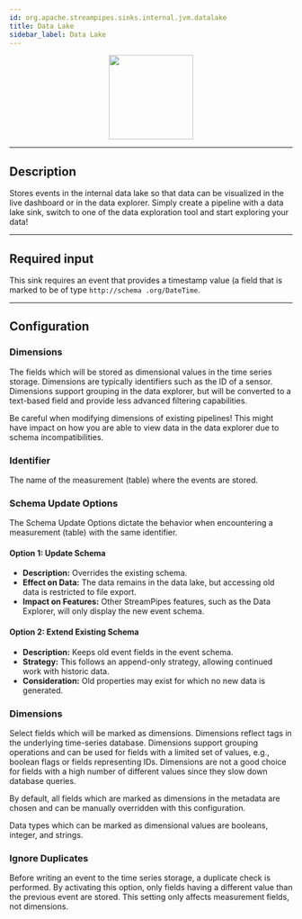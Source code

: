 ```yaml
---
id: org.apache.streampipes.sinks.internal.jvm.datalake
title: Data Lake
sidebar_label: Data Lake
---
```


<!--
  ~ Licensed to the Apache Software Foundation (ASF) under one or more
  ~ contributor license agreements.  See the NOTICE file distributed with
  ~ this work for additional information regarding copyright ownership.
  ~ The ASF licenses this file to You under the Apache License, Version 2.0
  ~ (the "License"); you may not use this file except in compliance with
  ~ the License.  You may obtain a copy of the License at
  ~
  ~    http://www.apache.org/licenses/LICENSE-2.0
  ~
  ~ Unless required by applicable law or agreed to in writing, software
  ~ distributed under the License is distributed on an "AS IS" BASIS,
  ~ WITHOUT WARRANTIES OR CONDITIONS OF ANY KIND, either express or implied.
  ~ See the License for the specific language governing permissions and
  ~ limitations under the License.
  ~
  -->



<p align="center"> 
    <img src="/img/pipeline-elements/org.apache.streampipes.sinks.internal.jvm.datalake/icon.png" width="150px;" class="pe-image-documentation"/>
</p>

***

## Description

Stores events in the internal data lake so that data can be visualized in the live dashboard or in the data explorer.
Simply create a pipeline with a data lake sink, switch to one of the data exploration tool and start exploring your
data!

***

## Required input

This sink requires an event that provides a timestamp value (a field that is marked to be of type ``http://schema
.org/DateTime``.

***

## Configuration

### Dimensions

The fields which will be stored as dimensional values in the time series storage. Dimensions are typically identifiers 
such as the ID of a sensor.
Dimensions support grouping in the data explorer, but will be converted to a text-based field and provide less advanced 
filtering capabilities.

Be careful when modifying dimensions of existing pipelines! This might have impact on how you are able to view data in 
the data explorer due to schema incompatibilities.

### Identifier

The name of the measurement (table) where the events are stored.

### Schema Update Options

The Schema Update Options dictate the behavior when encountering a measurement (table) with the same identifier.

#### Option 1: Update Schema

- **Description:** Overrides the existing schema.
- **Effect on Data:** The data remains in the data lake, but accessing old data is restricted to file export.
- **Impact on Features:** Other StreamPipes features, such as the Data Explorer, will only display the new event schema.

#### Option 2: Extend Existing Schema

- **Description:** Keeps old event fields in the event schema.
- **Strategy:** This follows an append-only strategy, allowing continued work with historic data.
- **Consideration:** Old properties may exist for which no new data is generated.


### Dimensions

Select fields which will be marked as dimensions. Dimensions reflect tags in the underlying time-series database. 
Dimensions support grouping operations and can be used for fields with a limited set of values, e.g., boolean flags or 
fields representing IDs. Dimensions are not a good choice for fields with a high number of different values since they 
slow down database queries.

By default, all fields which are marked as dimensions in the metadata are chosen and can be manually overridden 
with this configuration.

Data types which can be marked as dimensional values are booleans, integer, and strings.

### Ignore Duplicates

Before writing an event to the time series storage, a duplicate check is performed. By activating this option, only 
fields having a different value than the previous event are stored. 
This setting only affects measurement fields, not dimensions.
